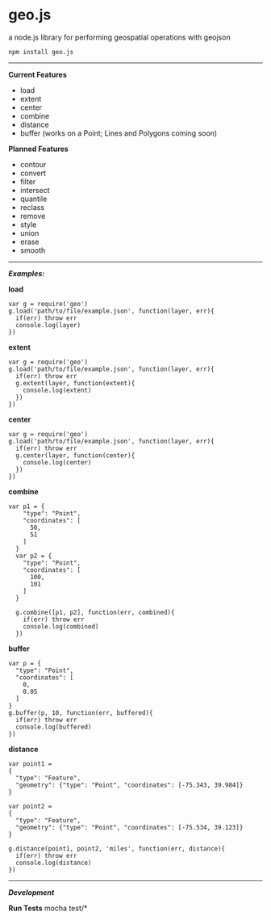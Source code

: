 geo.js
======

a node.js library for performing geospatial operations with geojson

    npm install geo.js

- - -

**Current Features**

- load
- extent
- center
- combine
- distance
- buffer (works on a Point; Lines and Polygons coming soon)

**Planned Features**

- contour
- convert
- filter
- intersect
- quantile
- reclass
- remove
- style
- union
- erase
- smooth

- - -

***Examples:***

**load**

    var g = require('geo')
    g.load('path/to/file/example.json', function(layer, err){
      if(err) throw err
      console.log(layer)
    })

**extent**

    var g = require('geo')
    g.load('path/to/file/example.json', function(layer, err){
      if(err) throw err
      g.extent(layer, function(extent){
        console.log(extent)
      })
    })

**center**

    var g = require('geo')
    g.load('path/to/file/example.json', function(layer, err){
      if(err) throw err
      g.center(layer, function(center){
        console.log(center)
      })
    })

**combine**

    var p1 = {
        "type": "Point",
        "coordinates": [
          50,
          51
        ]
      }
      var p2 = {
        "type": "Point",
        "coordinates": [
          100,
          101
        ]
      }

      g.combine([p1, p2], function(err, combined){
        if(err) throw err
        console.log(combined)
      })

**buffer**

    var p = {
      "type": "Point",
      "coordinates": [
        0,
        0.05
      ]
    }
    g.buffer(p, 10, function(err, buffered){
      if(err) throw err
      console.log(buffered)
    })

**distance**

    var point1 = 
    { 
      "type": "Feature",
      "geometry": {"type": "Point", "coordinates": [-75.343, 39.984]}
    }

    var point2 = 
    { 
      "type": "Feature",
      "geometry": {"type": "Point", "coordinates": [-75.534, 39.123]}
    }
    
    g.distance(point1, point2, 'miles', function(err, distance){
      if(err) throw err
      console.log(distance)
    })

- - -

***Development***

**Run Tests**
mocha test/*